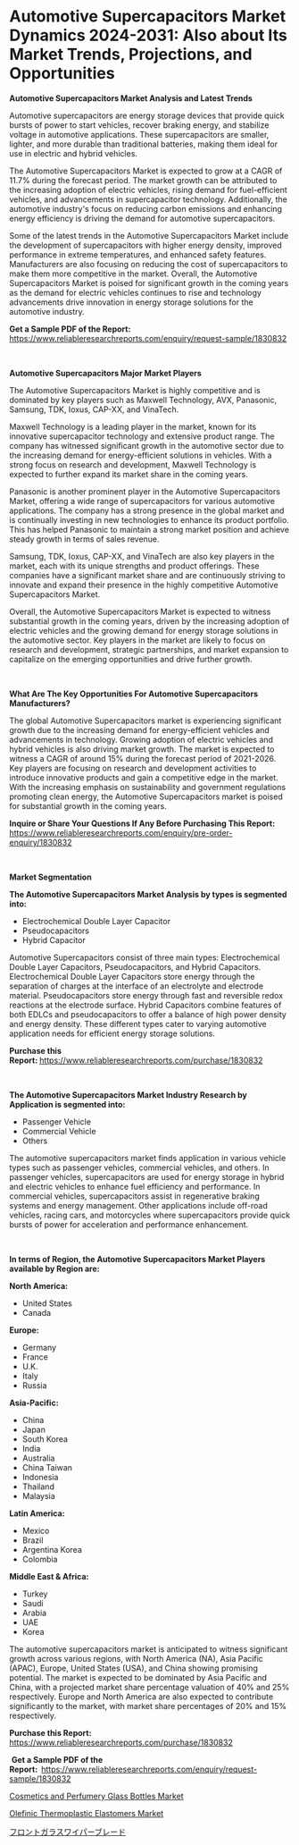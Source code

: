 <p><h1>Automotive Supercapacitors Market Dynamics 2024-2031: Also about Its Market Trends, Projections, and Opportunities</h1></p><p><strong>Automotive Supercapacitors Market Analysis and Latest Trends</strong></p>
<p><p>Automotive supercapacitors are energy storage devices that provide quick bursts of power to start vehicles, recover braking energy, and stabilize voltage in automotive applications. These supercapacitors are smaller, lighter, and more durable than traditional batteries, making them ideal for use in electric and hybrid vehicles. </p><p>The Automotive Supercapacitors Market is expected to grow at a CAGR of 11.7% during the forecast period. The market growth can be attributed to the increasing adoption of electric vehicles, rising demand for fuel-efficient vehicles, and advancements in supercapacitor technology. Additionally, the automotive industry's focus on reducing carbon emissions and enhancing energy efficiency is driving the demand for automotive supercapacitors.</p><p>Some of the latest trends in the Automotive Supercapacitors Market include the development of supercapacitors with higher energy density, improved performance in extreme temperatures, and enhanced safety features. Manufacturers are also focusing on reducing the cost of supercapacitors to make them more competitive in the market. Overall, the Automotive Supercapacitors Market is poised for significant growth in the coming years as the demand for electric vehicles continues to rise and technology advancements drive innovation in energy storage solutions for the automotive industry.</p></p>
<p><strong>Get a Sample PDF of the Report:&nbsp;</strong> <a href="https://www.reliableresearchreports.com/enquiry/request-sample/1830832">https://www.reliableresearchreports.com/enquiry/request-sample/1830832</a></p>
<p>&nbsp;</p>
<p><strong>Automotive Supercapacitors Major Market Players</strong></p>
<p><p>The Automotive Supercapacitors Market is highly competitive and is dominated by key players such as Maxwell Technology, AVX, Panasonic, Samsung, TDK, Ioxus, CAP-XX, and VinaTech.</p><p>Maxwell Technology is a leading player in the market, known for its innovative supercapacitor technology and extensive product range. The company has witnessed significant growth in the automotive sector due to the increasing demand for energy-efficient solutions in vehicles. With a strong focus on research and development, Maxwell Technology is expected to further expand its market share in the coming years.</p><p>Panasonic is another prominent player in the Automotive Supercapacitors Market, offering a wide range of supercapacitors for various automotive applications. The company has a strong presence in the global market and is continually investing in new technologies to enhance its product portfolio. This has helped Panasonic to maintain a strong market position and achieve steady growth in terms of sales revenue.</p><p>Samsung, TDK, Ioxus, CAP-XX, and VinaTech are also key players in the market, each with its unique strengths and product offerings. These companies have a significant market share and are continuously striving to innovate and expand their presence in the highly competitive Automotive Supercapacitors Market.</p><p>Overall, the Automotive Supercapacitors Market is expected to witness substantial growth in the coming years, driven by the increasing adoption of electric vehicles and the growing demand for energy storage solutions in the automotive sector. Key players in the market are likely to focus on research and development, strategic partnerships, and market expansion to capitalize on the emerging opportunities and drive further growth.</p></p>
<p>&nbsp;</p>
<p><strong>What Are The Key Opportunities For Automotive Supercapacitors Manufacturers?</strong></p>
<p><p>The global Automotive Supercapacitors market is experiencing significant growth due to the increasing demand for energy-efficient vehicles and advancements in technology. Growing adoption of electric vehicles and hybrid vehicles is also driving market growth. The market is expected to witness a CAGR of around 15% during the forecast period of 2021-2026. Key players are focusing on research and development activities to introduce innovative products and gain a competitive edge in the market. With the increasing emphasis on sustainability and government regulations promoting clean energy, the Automotive Supercapacitors market is poised for substantial growth in the coming years.</p></p>
<p><strong>Inquire or Share Your Questions If Any Before Purchasing This Report:</strong> <a href="https://www.reliableresearchreports.com/enquiry/pre-order-enquiry/1830832">https://www.reliableresearchreports.com/enquiry/pre-order-enquiry/1830832</a></p>
<p>&nbsp;</p>
<p><strong>Market Segmentation</strong></p>
<p><strong>The Automotive Supercapacitors Market Analysis by types is segmented into:</strong></p>
<p><ul><li>Electrochemical Double Layer Capacitor</li><li>Pseudocapacitors</li><li>Hybrid Capacitor</li></ul></p>
<p><p>Automotive Supercapacitors consist of three main types: Electrochemical Double Layer Capacitors, Pseudocapacitors, and Hybrid Capacitors. Electrochemical Double Layer Capacitors store energy through the separation of charges at the interface of an electrolyte and electrode material. Pseudocapacitors store energy through fast and reversible redox reactions at the electrode surface. Hybrid Capacitors combine features of both EDLCs and pseudocapacitors to offer a balance of high power density and energy density. These different types cater to varying automotive application needs for efficient energy storage solutions.</p></p>
<p><strong>Purchase this Report:&nbsp;</strong><a href="https://www.reliableresearchreports.com/purchase/1830832">https://www.reliableresearchreports.com/purchase/1830832</a></p>
<p>&nbsp;</p>
<p><strong>The Automotive Supercapacitors Market Industry Research by Application is segmented into:</strong></p>
<p><ul><li>Passenger Vehicle</li><li>Commercial Vehicle</li><li>Others</li></ul></p>
<p><p>The automotive supercapacitors market finds application in various vehicle types such as passenger vehicles, commercial vehicles, and others. In passenger vehicles, supercapacitors are used for energy storage in hybrid and electric vehicles to enhance fuel efficiency and performance. In commercial vehicles, supercapacitors assist in regenerative braking systems and energy management. Other applications include off-road vehicles, racing cars, and motorcycles where supercapacitors provide quick bursts of power for acceleration and performance enhancement.</p></p>
<p>&nbsp;</p>
<p><strong>In terms of Region, the Automotive Supercapacitors Market Players available by Region are:</strong></p>
<p>
    <p> <strong> North America: </strong>
        <ul>
            <li>United States</li>
            <li>Canada</li>
        </ul>
        </p> 
    <p> <strong> Europe: </strong>
        <ul>
            <li>Germany</li>
            <li>France</li>
            <li>U.K.</li>
            <li>Italy</li>
            <li>Russia</li>
        </ul>
        </p> 
    <p> <strong> Asia-Pacific: </strong>
        <ul>
            <li>China</li>
            <li>Japan</li>
            <li>South Korea</li>
            <li>India</li>
            <li>Australia</li>
            <li>China Taiwan</li>
            <li>Indonesia</li>
            <li>Thailand</li>
            <li>Malaysia</li>
        </ul>
        </p> 
    <p> <strong> Latin America: </strong>
        <ul>
            <li>Mexico</li>
            <li>Brazil</li>
            <li>Argentina Korea</li>
            <li>Colombia</li>
        </ul>
        </p> 
    <p> <strong> Middle East & Africa: </strong>
        <ul>
            <li>Turkey</li>
            <li>Saudi</li>
            <li>Arabia</li>
            <li>UAE</li>
            <li>Korea</li>
        </ul>
    </p>
    </p>
<p><p>The automotive supercapacitors market is anticipated to witness significant growth across various regions, with North America (NA), Asia Pacific (APAC), Europe, United States (USA), and China showing promising potential. The market is expected to be dominated by Asia Pacific and China, with a projected market share percentage valuation of 40% and 25% respectively. Europe and North America are also expected to contribute significantly to the market, with market share percentages of 20% and 15% respectively.</p></p>
<p><strong>Purchase this Report: </strong><a href="https://www.reliableresearchreports.com/purchase/1830832">https://www.reliableresearchreports.com/purchase/1830832</a></p>
<p>&nbsp;<strong>Get a Sample PDF of the Report:&nbsp;&nbsp;</strong><a href="https://www.reliableresearchreports.com/enquiry/request-sample/1830832">https://www.reliableresearchreports.com/enquiry/request-sample/1830832</a></p>
<p><strong></strong></p>
<p><p><a href="https://view.publitas.com/reportprime-1/cosmetics-and-perfumery-glass-bottles-market-offer-valuable-insights-into-market-size-market-share-market-trends-and-projections-spanning-from-2023-to-2030/">Cosmetics and Perfumery Glass Bottles Market</a></p><p><a href="https://view.publitas.com/reportprime-1/olefinic-thermoplastic-elastomers-market-offer-valuable-insights-into-market-size-market-share-market-trends-and-projections-spanning-from-2023-to-2030/">Olefinic Thermoplastic Elastomers Market</a></p><p><a href="https://medium.com/@jerelschulit20231/%E3%83%AF%E3%82%A4%E3%83%91%E3%83%BC%E3%83%96%E3%83%AC%E3%83%BC%E3%83%89%E5%B8%82%E5%A0%B4%E3%81%AE%E5%B1%95%E6%9C%9B-%E6%A5%AD%E7%95%8C%E3%81%AE%E6%A6%82%E8%A6%81%E3%81%A8%E4%BA%88%E6%B8%AC-2024%E5%B9%B4%E3%81%8B%E3%82%892031%E5%B9%B4-5d71051f051d">フロントガラスワイパーブレード</a></p></p>
